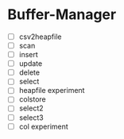 # Buffer-Manager
 - [ ] csv2heapfile
 - [ ] scan
 - [ ] insert
 - [ ] update
 - [ ] delete
 - [ ] select
 - [ ] heapfile experiment
 - [ ] colstore
 - [ ] select2
 - [ ] select3
 - [ ] col experiment